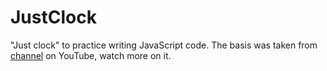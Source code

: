 # JustClock

"Just clock" to practice writing JavaScript code.
The basis was taken from [channel](https://www.youtube.com/channel/UCbwXnUipZsLfUckBPsC7Jog) on YouTube, watch more on it.
